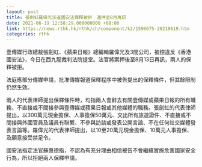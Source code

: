 ```yaml
---
layout: post
title: 張劍虹羅偉光涉違國安法保釋被拒　還押至8月再訊
date: 2021-06-19 12:58:29.000000000 +08:00
link: https://news.rthk.hk/rthk/ch/component/k2/1596675-20210619.htm
categories: rthk
---
```


壹傳媒行政總裁張劍虹、《蘋果日報》總編輯羅偉光及3間公司，被控違反《香港國安法》，今日在西九龍裁判法院提堂。法官將案押後至8月13日再訊，兩人的保釋被拒。

法庭應部分傳媒申請，批准傳媒報道保釋程序中被告提出的保釋條件，但其餘限制仍然生效。

兩人的代表律師提出保釋條件時，均指兩人會辭去有關壹傳媒或蘋果日報的所有職務，不直接或不間接參與壹傳媒或蘋果日報或其他媒體的職務。張劍虹的代表律師提出，以300萬元現金擔保、人事擔保50萬元、交出所有旅遊證件、不直接或不間接與外國官員及議員有聯繫、不參與訪談或發表公開言論、不在任何社交媒體發表言論等。羅偉光的代表律師提出，以10至20萬元現金擔保、10萬元人事擔保、及願意接受禁足令。

國安法指定法官蘇惠德指，不認為有充分理由相信被告不會繼續實施危害國家安全行為，所以拒絕兩人保釋申請。

